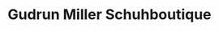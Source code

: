 ---
title: "Gudrun Miller Schuhboutique"
url: /lauter-bernsbach/gudrun-miller-schuhboutique/
shop: Schuhe
---